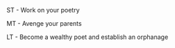 ST - Work on your poetry

MT - Avenge your parents

LT - Become a wealthy poet and establish an orphanage